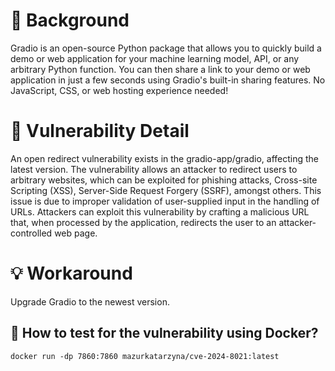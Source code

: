 # :mag_right: Background
Gradio is an open-source Python package that allows you to quickly build a demo or web application for your machine learning model, API, or any arbitrary Python function. You can then share a link to your demo or web application in just a few seconds using Gradio's built-in sharing features. No JavaScript, CSS, or web hosting experience needed!
 
# :bug: Vulnerability Detail
An open redirect vulnerability exists in the gradio-app/gradio, affecting the latest version. The vulnerability allows an attacker to redirect users to arbitrary websites, which can be exploited for phishing attacks, Cross-site Scripting (XSS), Server-Side Request Forgery (SSRF), amongst others. This issue is due to improper validation of user-supplied input in the handling of URLs. Attackers can exploit this vulnerability by crafting a malicious URL that, when processed by the application, redirects the user to an attacker-controlled web page.
 
# :bulb: Workaround
Upgrade Gradio to the newest version.
 
## :whale: How to test for the vulnerability using Docker?

```
docker run -dp 7860:7860 mazurkatarzyna/cve-2024-8021:latest
```

